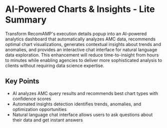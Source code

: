 # AI-Powered Charts & Insights - Lite Summary

Transform RecomAMP's execution details popup into an AI-powered analytics dashboard that automatically analyzes AMC data, recommends optimal chart visualizations, generates contextual insights about trends and anomalies, and provides an interactive chat interface for natural language data exploration. This enhancement will reduce time-to-insight from hours to minutes while enabling agencies to deliver more sophisticated analysis to clients without requiring data science expertise.

## Key Points
- AI analyzes AMC query results and recommends best chart types with confidence scores
- Automated insights detection identifies trends, anomalies, and optimization opportunities
- Natural language chat interface allows users to ask questions about their data and get instant answers